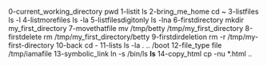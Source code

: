 0-current_working_directory    pwd
1-listit                       ls 
2-bring_me_home                cd ~ 
3-listfiles                    ls -l
4-listmorefiles                ls -la
5-listfilesdigitonly           ls -lna
6-firstdirectory               mkdir my_first_directory
7-movethatfile                 mv /tmp/betty /tmp/my_first_directory
8-firstdelete		       rm /tmp/my_first_directory/betty
9-firstdirdeletion             rm -r /tmp/my-first-directory
10-back			       cd -
11-lists		       ls -la . .. /boot
12-file_type		       file /tmp/iamafile
13-symbolic_link	       ln -s /bin/ls __ls__
14-copy_html                   cp -nu *.html ..
